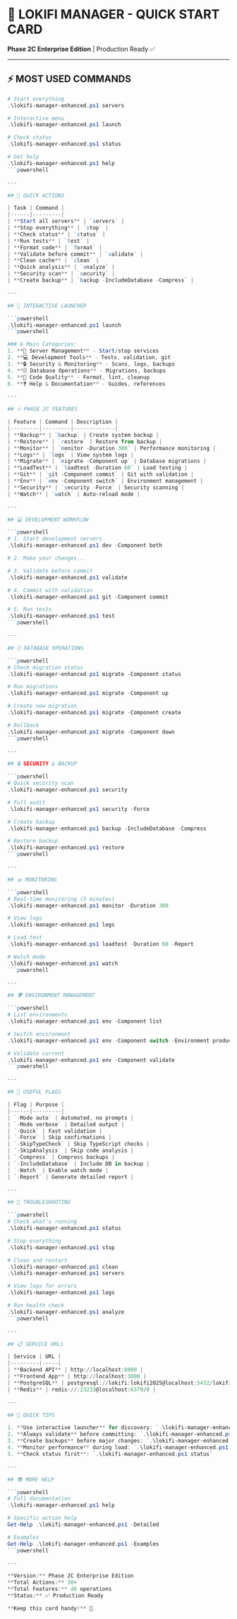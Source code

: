 # 🚀 LOKIFI MANAGER - QUICK START CARD

**Phase 2C Enterprise Edition** | Production Ready ✅

---

## ⚡ MOST USED COMMANDS

```powershell
# Start everything
.\lokifi-manager-enhanced.ps1 servers

# Interactive menu
.\lokifi-manager-enhanced.ps1 launch

# Check status
.\lokifi-manager-enhanced.ps1 status

# Get help
.\lokifi-manager-enhanced.ps1 help
```powershell

---

## 🎯 QUICK ACTIONS

| Task | Command |
|------|---------|
| **Start all servers** | `servers` |
| **Stop everything** | `stop` |
| **Check status** | `status` |
| **Run tests** | `test` |
| **Format code** | `format` |
| **Validate before commit** | `validate` |
| **Clean cache** | `clean` |
| **Quick analysis** | `analyze` |
| **Security scan** | `security` |
| **Create backup** | `backup -IncludeDatabase -Compress` |

---

## 🎨 INTERACTIVE LAUNCHER

```powershell
.\lokifi-manager-enhanced.ps1 launch
```powershell

### 6 Main Categories:
1. **🚀 Server Management** - Start/stop services
2. **💻 Development Tools** - Tests, validation, git
3. **🔒 Security & Monitoring** - Scans, logs, backups
4. **🗄️ Database Operations** - Migrations, backups
5. **🎨 Code Quality** - Format, lint, cleanup
6. **❓ Help & Documentation** - Guides, references

---

## 🔥 PHASE 2C FEATURES

| Feature | Command | Description |
|---------|---------|-------------|
| **Backup** | `backup` | Create system backup |
| **Restore** | `restore` | Restore from backup |
| **Monitor** | `monitor -Duration 300` | Performance monitoring |
| **Logs** | `logs` | View system logs |
| **Migrate** | `migrate -Component up` | Database migrations |
| **LoadTest** | `loadtest -Duration 60` | Load testing |
| **Git** | `git -Component commit` | Git with validation |
| **Env** | `env -Component switch` | Environment management |
| **Security** | `security -Force` | Security scanning |
| **Watch** | `watch` | Auto-reload mode |

---

## 💻 DEVELOPMENT WORKFLOW

```powershell
# 1. Start development servers
.\lokifi-manager-enhanced.ps1 dev -Component both

# 2. Make your changes...

# 3. Validate before commit
.\lokifi-manager-enhanced.ps1 validate

# 4. Commit with validation
.\lokifi-manager-enhanced.ps1 git -Component commit

# 5. Run tests
.\lokifi-manager-enhanced.ps1 test
```powershell

---

## 🗄️ DATABASE OPERATIONS

```powershell
# Check migration status
.\lokifi-manager-enhanced.ps1 migrate -Component status

# Run migrations
.\lokifi-manager-enhanced.ps1 migrate -Component up

# Create new migration
.\lokifi-manager-enhanced.ps1 migrate -Component create

# Rollback
.\lokifi-manager-enhanced.ps1 migrate -Component down
```powershell

---

## 🔒 SECURITY & BACKUP

```powershell
# Quick security scan
.\lokifi-manager-enhanced.ps1 security

# Full audit
.\lokifi-manager-enhanced.ps1 security -Force

# Create backup
.\lokifi-manager-enhanced.ps1 backup -IncludeDatabase -Compress

# Restore backup
.\lokifi-manager-enhanced.ps1 restore
```powershell

---

## 📊 MONITORING

```powershell
# Real-time monitoring (5 minutes)
.\lokifi-manager-enhanced.ps1 monitor -Duration 300

# View logs
.\lokifi-manager-enhanced.ps1 logs

# Load test
.\lokifi-manager-enhanced.ps1 loadtest -Duration 60 -Report

# Watch mode
.\lokifi-manager-enhanced.ps1 watch
```powershell

---

## 🌍 ENVIRONMENT MANAGEMENT

```powershell
# List environments
.\lokifi-manager-enhanced.ps1 env -Component list

# Switch environment
.\lokifi-manager-enhanced.ps1 env -Component switch -Environment production

# Validate current
.\lokifi-manager-enhanced.ps1 env -Component validate
```powershell

---

## 🎯 USEFUL FLAGS

| Flag | Purpose |
|------|---------|
| `-Mode auto` | Automated, no prompts |
| `-Mode verbose` | Detailed output |
| `-Quick` | Fast validation |
| `-Force` | Skip confirmations |
| `-SkipTypeCheck` | Skip TypeScript checks |
| `-SkipAnalysis` | Skip code analysis |
| `-Compress` | Compress backups |
| `-IncludeDatabase` | Include DB in backup |
| `-Watch` | Enable watch mode |
| `-Report` | Generate detailed report |

---

## 🔧 TROUBLESHOOTING

```powershell
# Check what's running
.\lokifi-manager-enhanced.ps1 status

# Stop everything
.\lokifi-manager-enhanced.ps1 stop

# Clean and restart
.\lokifi-manager-enhanced.ps1 clean
.\lokifi-manager-enhanced.ps1 servers

# View logs for errors
.\lokifi-manager-enhanced.ps1 logs

# Run health check
.\lokifi-manager-enhanced.ps1 analyze
```powershell

---

## 📋 SERVICE URLs

| Service | URL |
|---------|-----|
| **Backend API** | http://localhost:8000 |
| **Frontend App** | http://localhost:3000 |
| **PostgreSQL** | postgresql://lokifi:lokifi2025@localhost:5432/lokifi |
| **Redis** | redis://:23233@localhost:6379/0 |

---

## 🎉 QUICK TIPS

1. **Use interactive launcher** for discovery: `.\lokifi-manager-enhanced.ps1 launch`
2. **Always validate** before committing: `.\lokifi-manager-enhanced.ps1 validate`
3. **Create backups** before major changes: `.\lokifi-manager-enhanced.ps1 backup`
4. **Monitor performance** during load: `.\lokifi-manager-enhanced.ps1 monitor`
5. **Check status first**: `.\lokifi-manager-enhanced.ps1 status`

---

## 📚 MORE HELP

```powershell
# Full documentation
.\lokifi-manager-enhanced.ps1 help

# Specific action help
Get-Help .\lokifi-manager-enhanced.ps1 -Detailed

# Examples
Get-Help .\lokifi-manager-enhanced.ps1 -Examples
```powershell

---

**Version:** Phase 2C Enterprise Edition  
**Total Actions:** 30+  
**Total Features:** 46 operations  
**Status:** ✅ Production Ready

**Keep this card handy!** 🚀